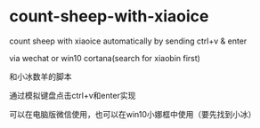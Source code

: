 # count-sheep-with-xiaoice
count sheep with xiaoice automatically
by sending ctrl+v & enter

via wechat or win10 cortana(search for xiaobin first)

和小冰数羊的脚本

通过模拟键盘点击ctrl+v和enter实现

可以在电脑版微信使用，也可以在win10小娜框中使用（要先找到小冰）

